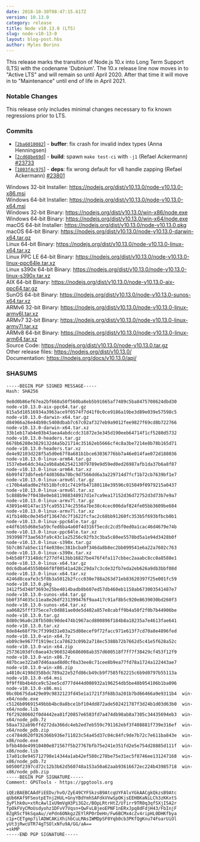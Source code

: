 ```yaml
---
date: 2018-10-30T08:47:15.617Z
version: 10.13.0
category: release
title: Node v10.13.0 (LTS)
slug: node-v10-13-0
layout: blog-post.hbs
author: Myles Borins
---
```


This release marks the transition of Node.js 10.x into Long Term
Support (LTS) with the codename 'Dubnium'. The 10.x release line
now moves in to "Active LTS" and will remain so until April 2020.
After that time it will move in to "Maintenance" until end of
life in April 2021.

### Notable Changes

This release only includes minimal changes necessary to fix known regressions prior to LTS.

### Commits

* [[`2ba6010082`](https://github.com/nodejs/node/commit/2ba6010082)] - **buffer**: fix crash for invalid index types (Anna Henningsen)
* [[`2cd68be69d`](https://github.com/nodejs/node/commit/2cd68be69d)] - **build**: spawn `make test-ci` with `-j1` (Refael Ackermann) [#23733](https://github.com/nodejs/node/pull/23733)
* [[`1003f4c975`](https://github.com/nodejs/node/commit/1003f4c975)] - **deps**: fix wrong default for v8 handle zapping (Refael Ackermann) [#23801](https://github.com/nodejs/node/pull/23801)

Windows 32-bit Installer: https://nodejs.org/dist/v10.13.0/node-v10.13.0-x86.msi<br>
Windows 64-bit Installer: https://nodejs.org/dist/v10.13.0/node-v10.13.0-x64.msi<br>
Windows 32-bit Binary: https://nodejs.org/dist/v10.13.0/win-x86/node.exe<br>
Windows 64-bit Binary: https://nodejs.org/dist/v10.13.0/win-x64/node.exe<br>
macOS 64-bit Installer: https://nodejs.org/dist/v10.13.0/node-v10.13.0.pkg<br>
macOS 64-bit Binary: https://nodejs.org/dist/v10.13.0/node-v10.13.0-darwin-x64.tar.gz<br>
Linux 64-bit Binary: https://nodejs.org/dist/v10.13.0/node-v10.13.0-linux-x64.tar.xz<br>
Linux PPC LE 64-bit Binary: https://nodejs.org/dist/v10.13.0/node-v10.13.0-linux-ppc64le.tar.xz<br>
Linux s390x 64-bit Binary: https://nodejs.org/dist/v10.13.0/node-v10.13.0-linux-s390x.tar.xz<br>
AIX 64-bit Binary: https://nodejs.org/dist/v10.13.0/node-v10.13.0-aix-ppc64.tar.gz<br>
SunOS 64-bit Binary: https://nodejs.org/dist/v10.13.0/node-v10.13.0-sunos-x64.tar.xz<br>
ARMv6 32-bit Binary: https://nodejs.org/dist/v10.13.0/node-v10.13.0-linux-armv6l.tar.xz<br>
ARMv7 32-bit Binary: https://nodejs.org/dist/v10.13.0/node-v10.13.0-linux-armv7l.tar.xz<br>
ARMv8 64-bit Binary: https://nodejs.org/dist/v10.13.0/node-v10.13.0-linux-arm64.tar.xz<br>
Source Code: https://nodejs.org/dist/v10.13.0/node-v10.13.0.tar.gz<br>
Other release files: https://nodejs.org/dist/v10.13.0/<br>
Documentation: https://nodejs.org/docs/v10.13.0/api/

<h3 id="shasums">SHASUMS</h3>

```
-----BEGIN PGP SIGNED MESSAGE-----
Hash: SHA256

9e8d0b86ef67ea2bf660a50f560ba8eb5b91665af7489c5ba8475708624dbd30  node-v10.13.0-aix-ppc64.tar.gz
815a5d18516934a3963ace9f0574f7d41f0c0ce9186a19be3d89e039e57598c5  node-v10.13.0-darwin-x64.tar.gz
d84966a26e44b98c5408dbab7c67c02af327eb9a9012fee9827f69cd8b722766  node-v10.13.0-darwin-x64.tar.xz
33b1eb17ab4e03b43aea4abdccdc31872e3e345d190eeb64714f1cf5280d5732  node-v10.13.0-headers.tar.gz
6678b6280e3829132d4a5b21714c35162eb5666cf4c8a3be7214e8b78b165d71  node-v10.13.0-headers.tar.xz
de4e92103d228f5a5d0e67f8a681b1bce63036776bb7a46e014fae072d188036  node-v10.13.0-linux-arm64.tar.gz
1537ebe64dc34a2a9b8ab6254213079789e9d59ed0ed26987afb1da37b6a8f87  node-v10.13.0-linux-arm64.tar.xz
6b99f473dbfeebf4d0360a70bc9d7566dd6a3a229714d7fcf1b72cb7639bf1e7  node-v10.13.0-linux-armv6l.tar.gz
c170b4a8ad0e2f6518bfc01c7419fb47180118e39596c015049f0979215a0437  node-v10.13.0-linux-armv6l.tar.xz
5c888b9e7f0438e0eb811988348917d1e7ca9ea17152d36d72752d3d73b7e9a7  node-v10.13.0-linux-armv7l.tar.gz
43891e40147ac15fca955174c2556a7be38c4cec006daf824fe05bb3609be684  node-v10.13.0-linux-armv7l.tar.xz
41fb140bc0e345df13647dc7f1622fcfac2c68bb91260fc353b5f693bfbcb0b1  node-v10.13.0-linux-ppc64le.tar.gz
e4df6165d68e5a59cfed6ba4a60f4d316f5ecdc2cd5f0ed0a1cac46d4679e74b  node-v10.13.0-linux-ppc64le.tar.xz
3939987f3ae563fa9c43c1a25256c92fb3c3ba5c80ee5578bd5a1e94d3428b0f  node-v10.13.0-linux-s390x.tar.gz
5b7c867ab5ec11f4e038ec381bcba9f346da8b8ec2bb099541e6a22a7602c763  node-v10.13.0-linux-s390x.tar.xz
b4b5d8f73148dcf277df413bb16827be476f4fa117cbbec2aaabc8cc0a8588e1  node-v10.13.0-linux-x64.tar.gz
0dc6dba645550b66f8f00541a428c29da7c3cde32fb7eda2eb626a9db3bbf08d  node-v10.13.0-linux-x64.tar.xz
4246d8ceafe3c5f8b3a5012b2fccc030e788a263d71eb83620397f25e001fc59  node-v10.13.0.pkg
3412f5d348f3693e25be4014badb8b607ed57db460eb1158ab673003541487e7  node-v10.13.0-sunos-x64.tar.gz
bb0f3f4035c11ea8e26df231399476f9aa417c91af8b5c920e8639030bd260f3  node-v10.13.0-sunos-x64.tar.xz
aa06825fff375ece7c0d881ae0de5d402a857e8cabff9b4a50f2f0b7b44906be  node-v10.13.0.tar.gz
8d80c96a0c28fb508c90de474b1967acd800896f184b8a18235a7e4613fae641  node-v10.13.0.tar.xz
8de84e68f79c7f399d31e03a25d08ecef9f72facc971e613f7cd70a8e4896fed  node-v10.13.0-win-x64.7z
eb09c9e9677f1919ec1ca78623c09b2a718ec5388b72b7662d5c41e5f628a52c  node-v10.13.0-win-x64.zip
25736103dfc0aea43c960324b686008ab357d600518f7ff7f38429cf453f12f9  node-v10.13.0-win-x86.7z
487bcae322a07d46aaad8d0cf0a33ee8c71cee8b9ea77fd78a1724a122443ae7  node-v10.13.0-win-x86.zip
a4810c4198d358bdc789a22e52fd86cb49cb9f7585f62215c6b9d0797b55113a  node-v10.13.0-x64.msi
9f9ff8b4b4dce9c52ee5cd777d444d008932a196254db5be48b954106b1ba096  node-v10.13.0-x86.msi
0bc0b675da429e09c9832123fd45e1a1721f3f68b3a201b7bd66466a9e9311b4  win-x64/node.exe
c5126b09691549bbb4bc0a8bce1bf104dd872ade502421787f3d24b1d03d63b0  win-x64/node.lib
f6f29280602f0d4442ea81f20857e6583fd7a474db98ab8a7305c34435694eb3  win-x64/node_pdb.7z
58aa732ab9bffd272da366dc4eb2ed7eb559c791162ebf3f408881f739e316ef  win-x64/node_pdb.zip
cc4784d620f026366b936e711023c54a45d37c04c84fc9de7b72c7e611ba843e  win-x86/node.exe
bfbb48de49910400e871567f5b27767bfb75e241e351fd2e5e754d28885d111f  win-x86/node.lib
17a01c8e945712798e14344a1ab42ef580c278be75e31ec5f8746ee131247168  win-x86/node_pdb.7z
b0500f2397cd72c12b3b62d560748a153a50a62aab93616672ec224b43985718  win-x86/node_pdb.zip
-----BEGIN PGP SIGNATURE-----
Comment: GPGTools - https://gpgtools.org

iQEzBAEBCAAdFiEEDv/hvO/ZyE49CYFSkzsB9AtcqUYFAlvYGkAACgkQkzsB9Atc
qUb6KAf9FSeotpETnj2HUL+GnyYBdYmhSAFdkVVwSpOKjsEEHBKaNiLCh3zKKxtS
3yPlhk0u+xtRcAwlIxU9mVgH3Pi3G2c/BOpLRtrHtZ/Ufirr9TR0q3qfSXjI5A2r
fpOkFVyCMoUsdyohz1DFvV7Vqsn+QwFvLBjeoEPNF1nERxJpq8dFdjH43/FbInjF
8ZgR5cf9kSqaAu//ePdn6ONkgzZEYlRP0rDeHn/Fw6BCMx4cZv4ripHL0DHKfbya
c1p+CETgmp7ilADWCAKiXhihbCuLMAsIWMDpSF0Yqb0cb3PKfQgKnu74FoarUiOl
yUt3jRwcUTR74gTSOlxNfu9A/GG/aA==
=skMP
-----END PGP SIGNATURE-----

```
